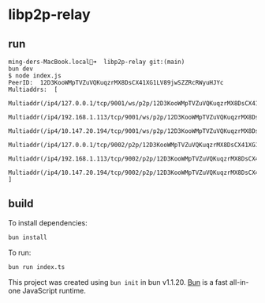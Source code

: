 # libp2p-relay

## run

```
ming-ders-MacBook.local💩➜  libp2p-relay git:(main)
bun dev
$ node index.js
PeerID:  12D3KooWMpTVZuVQKuqzrMX8DsCX41XG1LV89jwSZZRcRWyuHJYc
Multiaddrs:  [
  Multiaddr(/ip4/127.0.0.1/tcp/9001/ws/p2p/12D3KooWMpTVZuVQKuqzrMX8DsCX41XG1LV89jwSZZRcRWyuHJYc),
  Multiaddr(/ip4/192.168.1.113/tcp/9001/ws/p2p/12D3KooWMpTVZuVQKuqzrMX8DsCX41XG1LV89jwSZZRcRWyuHJYc),
  Multiaddr(/ip4/10.147.20.194/tcp/9001/ws/p2p/12D3KooWMpTVZuVQKuqzrMX8DsCX41XG1LV89jwSZZRcRWyuHJYc),
  Multiaddr(/ip4/127.0.0.1/tcp/9002/p2p/12D3KooWMpTVZuVQKuqzrMX8DsCX41XG1LV89jwSZZRcRWyuHJYc),
  Multiaddr(/ip4/192.168.1.113/tcp/9002/p2p/12D3KooWMpTVZuVQKuqzrMX8DsCX41XG1LV89jwSZZRcRWyuHJYc),
  Multiaddr(/ip4/10.147.20.194/tcp/9002/p2p/12D3KooWMpTVZuVQKuqzrMX8DsCX41XG1LV89jwSZZRcRWyuHJYc)
]

```


## build

To install dependencies:

```bash
bun install
```

To run:

```bash
bun run index.ts
```

This project was created using `bun init` in bun v1.1.20. [Bun](https://bun.sh) is a fast all-in-one JavaScript runtime.
